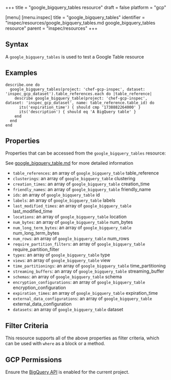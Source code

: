 +++
title = "google_bigquery_tables resource"
draft = false
platform = "gcp"

[menu]
  [menu.inspec]
    title = "google_bigquery_tables"
    identifier = "inspec/resources/google_bigquery_tables.md google_bigquery_tables resource"
    parent = "inspec/resources"
+++


## Syntax
A `google_bigquery_tables` is used to test a Google Table resource

## Examples
```
describe.one do
  google_bigquery_tables(project: 'chef-gcp-inspec', dataset: 'inspec_gcp_dataset').table_references.each do |table_reference|
    describe google_bigquery_table(project: 'chef-gcp-inspec', dataset: 'inspec_gcp_dataset', name: table_reference.table_id) do
      its('expiration_time') { should cmp '1738882264000' }
      its('description') { should eq 'A BigQuery table' }
    end
  end
end
```

## Properties
Properties that can be accessed from the `google_bigquery_tables` resource:

See [google_bigquery_table.md](google_bigquery_table.md) for more detailed information
  * `table_references`: an array of `google_bigquery_table` table_reference
  * `clusterings`: an array of `google_bigquery_table` clustering
  * `creation_times`: an array of `google_bigquery_table` creation_time
  * `friendly_names`: an array of `google_bigquery_table` friendly_name
  * `ids`: an array of `google_bigquery_table` id
  * `labels`: an array of `google_bigquery_table` labels
  * `last_modified_times`: an array of `google_bigquery_table` last_modified_time
  * `locations`: an array of `google_bigquery_table` location
  * `num_bytes`: an array of `google_bigquery_table` num_bytes
  * `num_long_term_bytes`: an array of `google_bigquery_table` num_long_term_bytes
  * `num_rows`: an array of `google_bigquery_table` num_rows
  * `require_partition_filters`: an array of `google_bigquery_table` require_partition_filter
  * `types`: an array of `google_bigquery_table` type
  * `views`: an array of `google_bigquery_table` view
  * `time_partitionings`: an array of `google_bigquery_table` time_partitioning
  * `streaming_buffers`: an array of `google_bigquery_table` streaming_buffer
  * `schemas`: an array of `google_bigquery_table` schema
  * `encryption_configurations`: an array of `google_bigquery_table` encryption_configuration
  * `expiration_times`: an array of `google_bigquery_table` expiration_time
  * `external_data_configurations`: an array of `google_bigquery_table` external_data_configuration
  * `datasets`: an array of `google_bigquery_table` dataset

## Filter Criteria
This resource supports all of the above properties as filter criteria, which can be used
with `where` as a block or a method.

## GCP Permissions

Ensure the [BigQuery API](https://console.cloud.google.com/apis/library/bigquery-json.googleapis.com/) is enabled for the current project.

